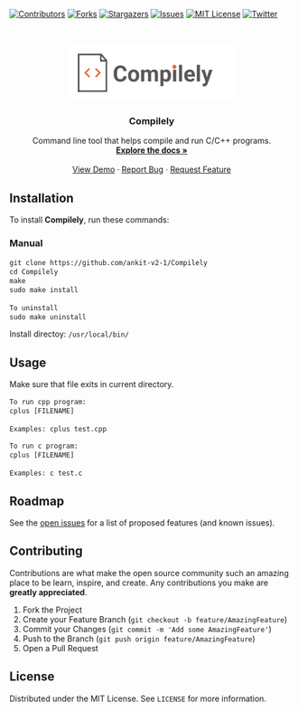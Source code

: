 
<!-- PROJECT SHIELDS -->
<!--
*** I'm using markdown "reference style" links for readability.
*** Reference links are enclosed in brackets [ ] instead of parentheses ( ).
*** See the bottom of this document for the declaration of the reference variables
*** for contributors-url, forks-url, etc. This is an optional, concise syntax you may use.
*** https://www.markdownguide.org/basic-syntax/#reference-style-links
-->
[![Contributors][contributors-shield]][contributors-url]
[![Forks][forks-shield]][forks-url]
[![Stargazers][stars-shield]][stars-url]
[![Issues][issues-shield]][issues-url]
[![MIT License][license-shield]][license-url]
[![Twitter][twitter-shield]][twitter-url]




<!-- PROJECT LOGO -->
<br />
<p align="center">
  <a href="https://github.com/ankit-v2-1/Compilely">
    <img src="https://github.com/ankit-v2-1/Compilely/blob/dev/assets/logo.png" alt="Logo" width="304" height="100">
  </a>

  <h3 align="center">Compilely</h3>

  <p align="center">
   Command line tool that helps compile and run C/C++ programs.
    <br />
    <a href="https://github.com/ankit-v2-1/Compilely"><strong>Explore the docs »</strong></a>
    <br />
    <br />
    <a href="https://github.com/ankit-v2-1/Compilely/blob/dev/README.md">View Demo</a>
    ·
    <a href="https://github.com/ankit-v2-1/Compilely/issues">Report Bug</a>
    ·
    <a href="https://github.com/ankit-v2-1/Compilely/issues">Request Feature</a>
  </p>
</p>




## Installation
To install **Compilely**, run these commands:

### Manual
```
git clone https://github.com/ankit-v2-1/Compilely
cd Compilely
make
sudo make install

To uninstall
sudo make uninstall
```
Install directoy: ``/usr/local/bin/``

## Usage
Make sure that file exits in current directory.

```
To run cpp program:
cplus [FILENAME]

Examples: cplus test.cpp

```
```
To run c program:
cplus [FILENAME]

Examples: c test.c

```


<!-- ROADMAP -->
## Roadmap

See the [open issues](https://github.com/ankit-v2-1/Compilely/issues) for a list of proposed features (and known issues).



<!-- CONTRIBUTING -->
## Contributing

Contributions are what make the open source community such an amazing place to be learn, inspire, and create. Any contributions you make are **greatly appreciated**.

1. Fork the Project
2. Create your Feature Branch (`git checkout -b feature/AmazingFeature`)
3. Commit your Changes (`git commit -m 'Add some AmazingFeature'`)
4. Push to the Branch (`git push origin feature/AmazingFeature`)
5. Open a Pull Request



<!-- LICENSE -->
## License

Distributed under the MIT License. See `LICENSE` for more information.









<!-- MARKDOWN LINKS & IMAGES -->
<!-- https://www.markdownguide.org/basic-syntax/#reference-style-links -->
[contributors-shield]: https://img.shields.io/github/contributors/ankit-v2-1/Compilely.svg?style=for-the-badge
[contributors-url]: https://github.com/ankit-v2-1/Compilely/graphs/contributors
[forks-shield]: https://img.shields.io/github/forks/ankit-v2-1/Compilely.svg?style=for-the-badge
[forks-url]: https://github.com/ankit-v2-1/Compilely/network/members
[stars-shield]: https://img.shields.io/github/stars/ankit-v2-1/Compilely.svg?style=for-the-badge
[stars-url]: https://github.com/ankit-v2-1/Compilely/stargazers
[issues-shield]: https://img.shields.io/github/issues/ankit-v2-1/Compilely.svg?style=for-the-badge
[issues-url]: https://github.com/ankit-v2-1/Compilely/issues
[license-shield]: https://img.shields.io/github/license/ankit-v2-1/Compilely.svg?style=for-the-badge
[license-url]: https://github.com/ankit-v2-1/Compilely/blob/dev/LICENSE
[twitter-shield]: https://img.shields.io/twitter/follow/ankit_v2_1?style=for-the-badge&color=09f&labelColor=black.svg&logo=twitter&label=@ankit_v2_1
[twitter-url]: https://twitter.com/ankit_v2_1

